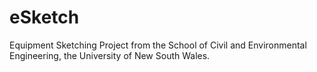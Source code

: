 eSketch
=======

Equipment Sketching Project from the School of Civil and Environmental Engineering, the University of New South Wales.
